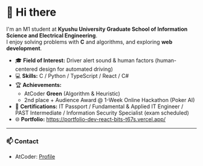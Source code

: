 # 👋 Hi there

I'm an M1 student at **Kyushu University Graduate School of Information Science and Electrical Engineering**.  
I enjoy solving problems with **C** and algorithms, and exploring **web development**.

- 🎓 **Field of Interest:** Driver alert sound & human factors (human-centered design for automated driving)
- 💻 **Skills:** C / Python / TypeScript / React / C#
- 🏆 **Achievements:**
  - AtCoder **Green** (Algorithm & Heuristic)
  - 2nd place + Audience Award @ 1-Week Online Hackathon (Poker AI)
- 📜 **Certifications:** IT Passport / Fundamental & Applied IT Engineer / PAST Intermediate / Information Security Specialist (exam scheduled)
- 🌐 **Portfolio:** https://portfolio-dev-react-bits-t67s.vercel.app/
---

### 📫 Contact
- AtCoder: [Profile](https://atcoder.jp/users/Amamiya_Ain)
